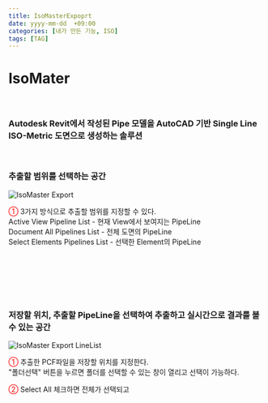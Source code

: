 ```yaml
---
title: IsoMasterExpoprt
date: yyyy-mm-dd  +09:00
categories: [내가 만든 기능, ISO]
tags: [TAG]     
---
```

# IsoMater

<br/>
 <h3> Autodesk Revit에서 작성된 Pipe 모델을 AutoCAD 기반 Single Line ISO-Metric 도면으로 생성하는 솔루션 </h3><br>

 <h3> 추출할 범위를 선택하는 공간 </h3>

![IsoMaster Export](https://github.com/user-attachments/assets/f608a334-4571-4922-817f-7a1fd8347f0c)

<font color = "Red" > ① </font> 3가지 방식으로 추출할 범위를 지정할 수 있다. <br>
Active View Pipeline List - 현재 View에서 보여지는 PipeLine <br>
Document All Pipelines List - 전체 도면의 PipeLine <br>
Select Elements Pipelines List - 선택한 Element의 PipeLine <br>

<br>
<br>
<br>
<br>
<br>

 <h3> 저장할 위치, 추출할 PipeLine을 선택하여 추출하고 실시간으로 결과를 볼 수 있는 공간 </h3>

![IsoMaster Export LineList](https://github.com/user-attachments/assets/2538bd14-6c46-43f4-bf73-bb9237af136b)

<font color = "Red" > ① </font> 추출한 PCF파일을 저장할 위치를 지정한다. <br>
"폴더선택" 버튼을 누르면 폴더를 선택할 수 있는 창이 열리고 선택이 가능하다. <br>

<font color = "Red" > ② </font> Select All 체크하면 전체가 선택되고  <br>
